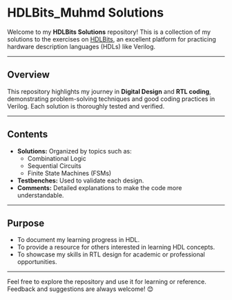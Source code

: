 # **HDLBits_Muhmd Solutions**

Welcome to my **HDLBits Solutions** repository! This is a collection of my solutions to the exercises on [HDLBits](https://hdlbits.01xz.net/wiki/Main_Page), an excellent platform for practicing hardware description languages (HDLs) like Verilog.  

---

## **Overview**  
This repository highlights my journey in **Digital Design** and **RTL coding**, demonstrating problem-solving techniques and good coding practices in Verilog. Each solution is thoroughly tested and verified.

---

## **Contents**  
- **Solutions:** Organized by topics such as:
  - Combinational Logic
  - Sequential Circuits
  - Finite State Machines (FSMs)  
- **Testbenches:** Used to validate each design.  
- **Comments:** Detailed explanations to make the code more understandable.

---

## **Purpose**  
- To document my learning progress in HDL.  
- To provide a resource for others interested in learning HDL concepts.  
- To showcase my skills in RTL design for academic or professional opportunities.

---

Feel free to explore the repository and use it for learning or reference. Feedback and suggestions are always welcome! 😊

